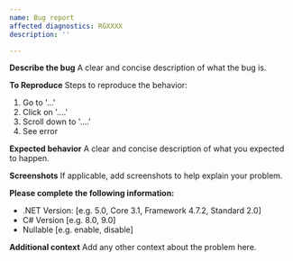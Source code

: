 ```yaml
---
name: Bug report
affected diagnostics: RGXXXX
description: ''

---
```


**Describe the bug**
A clear and concise description of what the bug is.

**To Reproduce**
Steps to reproduce the behavior:
1. Go to '...'
2. Click on '....'
3. Scroll down to '....'
4. See error

**Expected behavior**
A clear and concise description of what you expected to happen.

**Screenshots**
If applicable, add screenshots to help explain your problem.

**Please complete the following information:**
 - .NET Version: [e.g. 5.0, Core 3.1, Framework 4.7.2, Standard 2.0]
 - C# Version [e.g. 8.0, 9.0]
 - Nullable [e.g. enable, disable]

**Additional context**
Add any other context about the problem here.
